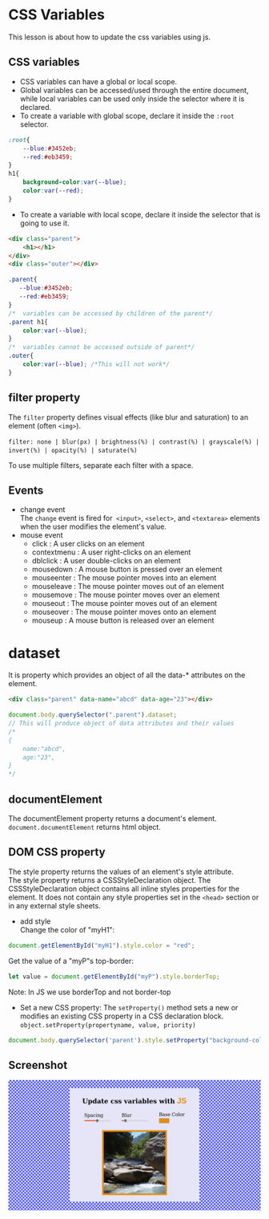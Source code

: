 # CSS Variables 
This lesson is about how to update the css variables using js.

## CSS variables
- CSS variables can have a global or local scope.
- Global variables can be accessed/used through the entire document, while local variables can be used only inside the selector where it is declared.
- To create a variable with global scope, declare it inside the `:root` selector.  
```css
:root{
    --blue:#3452eb;
    --red:#eb3459;
}
h1{
    background-color:var(--blue);
    color:var(--red);
}
```
- To create a variable with local scope, declare it inside the selector that is going to use it.
```html
<div class="parent">
    <h1></h1>
</div>
<div class="outer"></div>   
```  
```css
.parent{
   --blue:#3452eb;
   --red:#eb3459;
}
/*  variables can be accessed by children of the parent*/
.parent h1{
    color:var(--blue);   
}
/*  variables cannot be accessed outside of parent*/
.outer{
    color:var(--blue); /*This will not work*/
}
```
## filter property
The `filter` property defines visual effects (like blur and saturation) to an element (often `<img>`).  

`filter: none | blur(px) | brightness(%) | contrast(%) | grayscale(%) | invert(%) | opacity(%) | saturate(%)`    

To use multiple filters, separate each filter with a space.


## Events 
- change event   
The `change` event is fired for` <input>`, `<select>`, and `<textarea>` elements when the user modifies the element's value.
- mouse event
    - click : A user clicks on an element
    - contextmenu : A user right-clicks on an element
    - dblclick : A user double-clicks on an element
    - mousedown : A mouse button is pressed over an element
    - mouseenter : The mouse pointer moves into an element
    - mouseleave : The mouse pointer moves out of an element
    - mousemove : The mouse pointer moves over an element
    - mouseout : The mouse pointer moves out of an element
    - mouseover : The mouse pointer moves onto an element
    - mouseup : A mouse button is released over an element


# dataset 
It is property which provides an object of all the data-* attributes on the element.
```html
<div class="parent" data-name="abcd" data-age="23"></div>
```
```javascript
document.body.querySelector(".parent").dataset;
// This will produce object of data attributes and their values
/*
{
    name:"abcd",
    age:"23",
}
*/ 
```
## documentElement

The documentElement property returns a document's element.      
`document.documentElement` returns html object.

## DOM CSS property  
The style property returns the values of an element's style attribute.  
The style property returns a CSSStyleDeclaration object.
The CSSStyleDeclaration object contains all inline styles properties for the element. It does not contain any style properties set in the `<head>` section or in any external style sheets.  
- add style  
Change the color of "myH1":
```javascript
document.getElementById("myH1").style.color = "red";
```
Get the value of a "myP"s top-border:  
```javascript
let value = document.getElementById("myP").style.borderTop;
```
Note: In JS we use borderTop and not border-top

- Set a new CSS property:
The `setProperty()` method sets a new or modifies an existing CSS property in a CSS declaration block.   
`object.setProperty(propertyname, value, priority)`   
```javascript
document.body.querySelector('parent').style.setProperty("background-color", "yellow");
```
## Screenshot
![app](images/app.png)